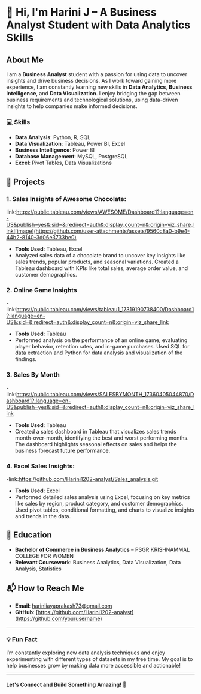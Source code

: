 # 👋 Hi, I'm Harini J – A Business Analyst Student with Data Analytics Skills

## About Me
I am a **Business Analyst** student with a passion for using data to uncover insights and drive business decisions. As I work toward gaining more experience, I am constantly learning new skills in **Data Analytics**, **Business Intelligence**, and **Data Visualization**. I enjoy bridging the gap between business requirements and technological solutions, using data-driven insights to help companies make informed decisions.

### 💻 Skills
- **Data Analysis**: Python, R, SQL
- **Data Visualization**: Tableau, Power BI, Excel
- **Business Intelligence**: Power BI
- **Database Management**: MySQL, PostgreSQL
- **Excel**: Pivot Tables, Data Visualizations

## 📂 Projects
### 1. Sales Insights of Awesome Chocolate:
link:https://public.tableau.com/views/AWESOME/Dashboard1?:language=en-US&publish=yes&:sid=&:redirect=auth&:display_count=n&:origin=viz_share_link![image](https://github.com/user-attachments/assets/9560c8a0-b9e4-44b2-8140-3d06e3733be0)

   - **Tools Used**: Tableau, Excel  
   - Analyzed sales data of a chocolate brand to uncover key insights like sales trends, popular products, and seasonal variations. Created a Tableau dashboard with KPIs like total sales, average order value, and customer demographics.

### 2. Online Game Insights
   -link:https://public.tableau.com/views/tableau1_17319190738400/Dashboard1?:language=en-US&:sid=&:redirect=auth&:display_count=n&:origin=viz_share_link

   - **Tools Used**: Tableau  
   - Performed analysis on the performance of an online game, evaluating player behavior, retention rates, and in-game purchases. Used SQL for data extraction and Python for data analysis and visualization of the findings.

### 3. Sales By Month
   -link:https://public.tableau.com/views/SALESBYMONTH_17360405044870/Dashboard1?:language=en-US&publish=yes&:sid=&:redirect=auth&:display_count=n&:origin=viz_share_link

   - **Tools Used**: Tableau  
   - Created a sales dashboard in Tableau that visualizes sales trends month-over-month, identifying the best and worst performing months. The dashboard highlights seasonal effects on sales and helps the business forecast future performance.

### 4. Excel Sales Insights:
   -link:https://github.com/Harini1202-analyst/Sales_analysis.git
   - **Tools Used**: Excel  
   - Performed detailed sales analysis using Excel, focusing on key metrics like sales by region, product category, and customer demographics. Used pivot tables, conditional formatting, and charts to visualize insights and trends in the data.


## 💼 Education
- **Bachelor of Commerce in Business Analytics** – PSGR KRISHNAMMAL COLLEGE FOR WOMEN
- **Relevant Coursework**: Business Analytics, Data Visualization, Data Analysis, Statistics

## 📬 How to Reach Me
- **Email**: [harinijayaprakash73@gmail.com](mailto:youremail@example.com)
- **GitHub**: [https://github.com/Harini1202-analyst](https://github.com/yourusername)

---

### 💡 Fun Fact
I’m constantly exploring new data analysis techniques and enjoy experimenting with different types of datasets in my free time. My goal is to help businesses grow by making data more accessible and actionable!

---

#### Let's Connect and Build Something Amazing! 🌟

 

